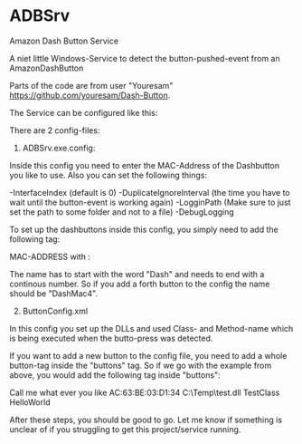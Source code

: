 # ADBSrv
Amazon Dash Button Service

A niet little Windows-Service to detect the button-pushed-event from an AmazonDashButton

Parts of the code are from user "Youresam" https://github.com/youresam/Dash-Button.

The Service can be configured like this:

There are 2 config-files:

1. ADBSrv.exe.config:

Inside this config you need to enter the MAC-Address of the Dashbutton you like to use.
Also you can set the following things:

-InterfaceIndex (default is 0)
-DuplicateIgnoreInterval (the time you have to wait until the button-event is working again)
-LogginPath (Make sure to just set the path to some folder and not to a file)
-DebugLogging

To set up the dashbuttons inside this config, you simply need to add the following tag:

<setting name="DashMac1" serializeAs="String">
  <value>MAC-ADDRESS with : </value>
</setting>

The name has to start with the word "Dash" and needs to end with a continous number. So if you add a forth button to the config the name
should be "DashMac4".

2. ButtonConfig.xml

In this config you set up the DLLs and used Class- and Method-name which is being executed when the butto-press was detected.

If you want to add a new button to the config file, you need to add a whole button-tag inside the "buttons" tag.
So if we go with the example from above, you would add the following tag inside "buttons":

<button4>
  <name>Call me what ever you like</name>
  <MACaddress>AC:63:BE:03:D1:34</MACaddress>
  <DLLPath>C:\Temp\test.dll</DLLPath>
  <ClassName>TestClass</ClassName>
  <MethodName>HelloWorld</MethodName>
</button4>

After these steps, you should be good to go.
Let me know if something is unclear of if you struggling to get this project/service running.
